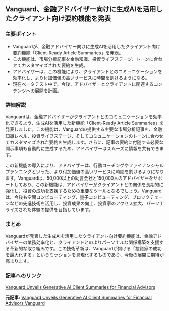 ## Vanguard、金融アドバイザー向けに生成AIを活用したクライアント向け要約機能を発表

### 主要ポイント

* Vanguardが、金融アドバイザー向けに生成AIを活用したクライアント向け要約機能「Client-Ready Article Summaries」を発表。
* この機能は、市場分析記事を金融知識、投資ライフステージ、トーンに合わせてカスタマイズされた要約を生成。
* アドバイザーは、この機能により、クライアントとのコミュニケーションを効率化し、より付加価値の高いサービスに時間を割けるようになる。
* 現在ベータテスト中で、今後、アドバイザーとクライアントに関連するコンテンツへの展開を計画。

### 詳細解説

Vanguardは、金融アドバイザーがクライアントとのコミュニケーションを効率化できるよう、生成AIを活用した新機能「Client-Ready Article Summaries」を発表しました。この機能は、Vanguardの提供する主要な市場分析記事を、金融知識レベル、投資ライフステージ、そしてコミュニケーションのトーンに合わせてカスタマイズされた要約を生成します。さらに、記事の要約に付随する必要な開示事項も自動的に生成するため、アドバイザーはスムーズに情報を共有できます。

この新機能の導入により、アドバイザーは、行動コーチングやファイナンシャルプランニングといった、より付加価値の高いサービスに時間を割けるようになります。Vanguardは、50,000以上の助言会社と150,000人のアドバイザーをサポートしており、この新機能は、アドバイザーがクライアントとの関係を長期的に強化し、投資の成功を支援するための重要なツールとなるでしょう。Vanguardは、今後も空間コンピューティング、量子コンピューティング、ブロックチェーンなどの先進技術を活用し、投資成果の向上、投資家のアクセス拡大、パーソナライズされた体験の提供を目指しています。

### まとめ

Vanguardが発表した生成AIを活用したクライアント向け要約機能は、金融アドバイザーの業務効率化と、クライアントとのよりパーソナルな関係構築を支援する革新的な取り組みです。この技術革新は、Vanguardが掲げる「投資家の成功を最大化する」というミッションを具現化するものであり、今後の展開に期待が高まります。

### 記事へのリンク

[Vanguard Unveils Generative AI Client Summaries for Financial Advisors](https://pressroom.vanguard.com/news/2024-05-05-Vanguard-unveils-generative-AI-client-summaries.html)


**元記事:** [Vanguard Unveils Generative AI Client Summaries for Financial Advisors Vanguard](https://corporate.vanguard.com/content/corporatesite/us/en/corp/who-we-are/pressroom/press-release-vanguard-unveils-generative-ai-client-summaries-for-financial-advisors-050525.html)